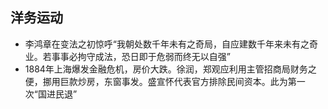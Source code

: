 <!-- 
title: 洋务运动
from: 历代经济变革得失
create: 2018-07-07
tags: economics
-->

## 洋务运动

- 李鸿章在变法之初惊呼“我朝处数千年未有之奇局，自应建数千年来未有之奇业。若事事必拘守成法，恐日即于危弱而终无以自强”
- 1884年上海爆发金融危机，房价大跌。徐润，郑观应利用主管招商局财务之便，挪用巨款炒房，东窗事发。盛宣怀代表官方排除民间资本。此为第一次“国进民退”